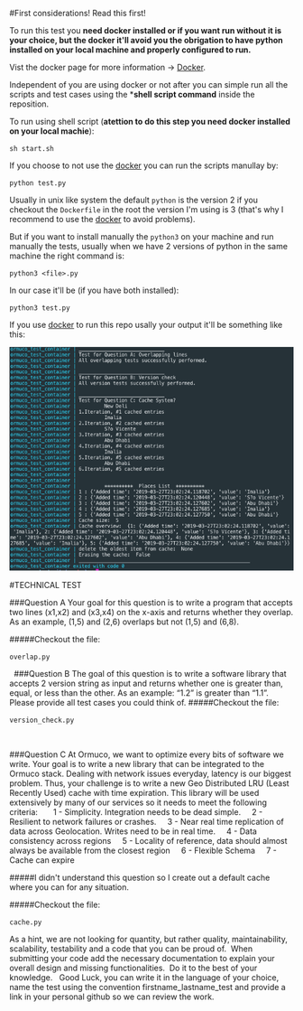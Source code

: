 #First considerations! Read this first!


To run this test you **need docker installed 
or if you want run without it is your choice, 
but the docker it'll avoid you the
 obrigation to have python installed on your local machine and properly configured to run.**


Vist the docker page for more information -> [Docker](https://www.docker.com/get-started).


Independent of you are using docker or not after you can simple run all the scripts and test cases using the ***shell script command**
 inside the reposition.
 
 To run using shell script (**atettion to do this step you need docker installed on your local machie**):
 
````
sh start.sh
````

If you choose to not use the [docker](https://www.docker.com/get-started) you can run the scripts manullay by:
```
python test.py
```

Usually in unix like system the default `python` is the version 2 if you checkout the `Dockerfile` 
in the root the version I'm using is 3 (that's why I recommend to use 
the [docker](https://www.docker.com/get-started) to avoid problems).

But if you want to install manually  the `python3` on your 
machine and run manually the tests, usually when we have 2 versions of python
 in the same machine the right command is:
 ```
 python3 <file>.py
 ```
 
 In our case it'll be (if you have both installed):
 ```
 python3 test.py
 ```
 
 
 If you use [docker](https://www.docker.com/get-started) to run 
 this repo usally your output it'll be something like this:

![Docker outuput screenshot](./image.png)


#TECHNICAL TEST 

###Question A
Your goal for this question is to write a program that accepts two lines (x1,x2) and (x3,x4) on the x-axis and returns whether they overlap. As an example, (1,5) and (2,6) overlaps but not (1,5) and (6,8).

#####Checkout the file:
```
overlap.py
```
 
###Question B
The goal of this question is to write a software library that accepts 2 version string as input and returns whether one is greater than, equal, or less than the other. As an example: “1.2” is greater than “1.1”. Please provide all test cases you could think of.
#####Checkout the file:
```
version_check.py
```
 

###Question C
At Ormuco, we want to optimize every bits of software we write. Your goal is to write a new library that can be integrated to the Ormuco stack. Dealing with network issues everyday, latency is our biggest problem. Thus, your challenge is to write a new Geo Distributed LRU (Least Recently Used) cache with time expiration. This library will be used extensively by many of our services so it needs to meet the following criteria:
 
    1 - Simplicity. Integration needs to be dead simple.
    2 - Resilient to network failures or crashes.
    3 - Near real time replication of data across Geolocation. Writes need to be in real time.
    4 - Data consistency across regions
    5 - Locality of reference, data should almost always be available from the closest region
    6 - Flexible Schema
    7 - Cache can expire 


#####I didn't understand this question so I create out a default cache where you can for any situation.

#####Checkout the file:
```
cache.py
```


As a hint, we are not looking for quantity, but rather quality, maintainability, scalability, testability and a code that you can be proud of. 
When submitting your code add the necessary documentation to explain your overall design and missing functionalities.  Do it to the best of your knowledge.
 
Good Luck, you can write it in the language of your choice, name the test using the convention firstname_lastname_test and provide a link in your personal github so we can review the work.

